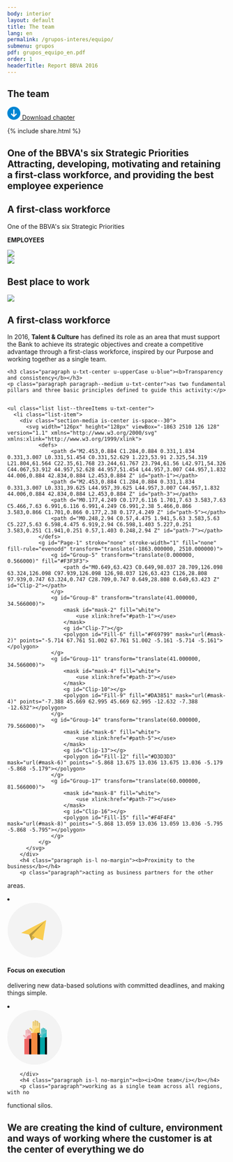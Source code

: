 ```yaml
---
body: interior
layout: default
title: The team
lang: en
permalink: /grupos-interes/equipo/
submenu: grupos
pdf: grupos_equipo_en.pdf
order: 1
headerTitle: Report BBVA 2016
---
```


<section class="principal"  data-parallax="scroll" data-speed=".4" data-image-src="{{site.baseurl}}/images/bg-equipo.png">
  <div class="section-header section-header--strategy">
    <h1>The team</h1>
  </div>
</section>

<section class="section-option">
  <div class="container container--small u-flex u-space-between">
    <p class="download-option">
      <a href="{{site.baseurl}}/downloads/{{ page.pdf }}">
        <svg width="30px" height="30px" viewBox="-7 -1741 30 30" version="1.1" xmlns="http://www.w3.org/2000/svg" xmlns:xlink="http://www.w3.org/1999/xlink">
          <path d="M8,-1741 C-0.318181818,-1741 -7,-1734.31818 -7,-1726 C-7,-1717.68182 -0.318181818,-1711 8,-1711 C16.3181818,-1711 23,-1717.68182 23,-1726 C23,-1734.31818 16.3181818,-1741 8,-1741 Z M14.6136364,-1723.47727 L8.47727273,-1717.34091 C8.34090909,-1717.20455 8.13636364,-1717.13636 8,-1717.13636 C7.79545455,-1717.13636 7.65909091,-1717.20455 7.52272727,-1717.34091 L1.38636364,-1723.47727 C1.25,-1723.61364 1.18181818,-1723.75 1.18181818,-1723.95455 C1.18181818,-1724.15909 1.25,-1724.29545 1.38636364,-1724.43182 L2.34090909,-1725.38636 C2.61363636,-1725.65909 3.02272727,-1725.65909 3.29545455,-1725.38636 L6.02272727,-1722.65909 C6.22727273,-1722.45455 6.63636364,-1722.59091 6.63636364,-1722.93182 L6.63636364,-1734.18182 C6.63636364,-1734.59091 6.90909091,-1734.86364 7.31818182,-1734.86364 L8.68181818,-1734.86364 C9.09090909,-1734.86364 9.36363636,-1734.59091 9.36363636,-1734.18182 L9.36363636,-1722.86364 C9.36363636,-1722.59091 9.70454545,-1722.38636 9.97727273,-1722.59091 L12.7045455,-1725.31818 C12.9772727,-1725.59091 13.3863636,-1725.59091 13.6590909,-1725.31818 L14.6136364,-1724.36364 C14.75,-1724.22727 14.8181818,-1724.09091 14.8181818,-1723.88636 C14.8181818,-1723.75 14.75,-1723.61364 14.6136364,-1723.47727 Z" id="Shape" stroke="none" fill="#0085D3" fill-rule="evenodd"></path>
        </svg>
        Download chapter
      </a>
    </p>
    {% include share.html %}


  </div>
</section>

<section class="section section--blue section--piramids">
  <div class="container container--small">
    <h2 class="txt-cite">One of the BBVA's six Strategic Priorities Attracting, developing, motivating and
retaining a first-class workforce, and
providing the best employee experience</h2>
  </div>
</section>

<section class="section">
  <div class="container">
    <h2 class="u-txt-center title-section title-section--inside">A first-class workforce</h2>
    <p class="paragraph is-huge is-dark u-txt-center paragraph--big">One of the BBVA's six Strategic Priorities </p>
    <p class="paragraph is-l u-txt-center paragraph--big"><b>EMPLOYEES</b></p>
    <div class="section-media is-center">
      <img src="{{site.baseurl}}/images/map-empleados.svg" />
    </div>
  </div>
</section>

<section class="section section--grey">
  <div class="container">
    <div class="section-media is-center">
      <img src="{{site.baseurl}}/images/number-employees.svg" />
    </div>
  </div>
</section>


<section class="section section--blue">
  <div class="container">
    <h2 class="u-txt-center title-section title-section--inside">Best place to work</h2>
    <div class="section-media is-center">
      <img src="{{site.baseurl}}/images/best-place.png" />
    </div>
  </div>
</section>



<section class="section">
  <div class="container container--small">
    <h2 class="u-txt-center title-section title-section--inside">A first-class workforce</h2>
    <p class="paragraph u-txt-center paragraph--big">In 2016, <b>Talent & Culture</b> has defined its role as an area that must
support the Bank to achieve its strategic objectives and create a
competitive advantage through a first-class workforce, inspired by our
Purpose and working together as a single team.</p>


    <h3 class="paragraph u-txt-center u-upperCase u-blue"><b>Transparency and consistency</b></h3>
    <p class="paragraph paragraph--medium u-txt-center">as two fundamental pillars and three basic principles defined to guide this activity:</p>


    <ul class="list list--threeItems u-txt-center">
      <li class="list-item">
        <div class="section-media is-center is-space--30">
          <svg width="126px" height="128px" viewBox="-1863 2510 126 128" version="1.1" xmlns="http://www.w3.org/2000/svg" xmlns:xlink="http://www.w3.org/1999/xlink">
              <defs>
                  <path d="M2.453,0.884 C1.284,0.884 0.331,1.834 0.331,3.007 L0.331,51.454 C0.331,52.629 1.223,53.91 2.325,54.319 L21.804,61.564 C22.35,61.768 23.244,61.767 23.794,61.56 L42.971,54.326 C44.067,53.912 44.957,52.628 44.957,51.454 L44.957,3.007 C44.957,1.832 44.006,0.884 42.834,0.884 L2.453,0.884 Z" id="path-1"></path>
                  <path d="M2.453,0.884 C1.284,0.884 0.331,1.834 0.331,3.007 L0.331,39.625 L44.957,39.625 L44.957,3.007 C44.957,1.832 44.006,0.884 42.834,0.884 L2.453,0.884 Z" id="path-3"></path>
                  <path d="M0.177,4.249 C0.177,6.116 1.701,7.63 3.583,7.63 C5.466,7.63 6.991,6.116 6.991,4.249 C6.991,2.38 5.466,0.866 3.583,0.866 C1.701,0.866 0.177,2.38 0.177,4.249 Z" id="path-5"></path>
                  <path d="M0.248,2.94 C0.57,4.475 1.941,5.63 3.583,5.63 C5.227,5.63 6.598,4.475 6.919,2.94 C6.598,1.403 5.227,0.251 3.583,0.251 C1.941,0.251 0.57,1.403 0.248,2.94 Z" id="path-7"></path>
              </defs>
              <g id="Page-1" stroke="none" stroke-width="1" fill="none" fill-rule="evenodd" transform="translate(-1863.000000, 2510.000000)">
                  <g id="Group-5" transform="translate(0.000000, 0.566000)" fill="#F3F3F3">
                      <path d="M0.649,63.423 C0.649,98.037 28.709,126.098 63.324,126.098 C97.939,126.098 126,98.037 126,63.423 C126,28.808 97.939,0.747 63.324,0.747 C28.709,0.747 0.649,28.808 0.649,63.423 Z" id="Clip-2"></path>
                  </g>
                  <g id="Group-8" transform="translate(41.000000, 34.566000)">
                      <mask id="mask-2" fill="white">
                          <use xlink:href="#path-1"></use>
                      </mask>
                      <g id="Clip-7"></g>
                      <polygon id="Fill-6" fill="#F69799" mask="url(#mask-2)" points="-5.714 67.761 51.002 67.761 51.002 -5.161 -5.714 -5.161"></polygon>
                  </g>
                  <g id="Group-11" transform="translate(41.000000, 34.566000)">
                      <mask id="mask-4" fill="white">
                          <use xlink:href="#path-3"></use>
                      </mask>
                      <g id="Clip-10"></g>
                      <polygon id="Fill-9" fill="#DA3851" mask="url(#mask-4)" points="-7.388 45.669 62.995 45.669 62.995 -12.632 -7.388 -12.632"></polygon>
                  </g>
                  <g id="Group-14" transform="translate(60.000000, 79.566000)">
                      <mask id="mask-6" fill="white">
                          <use xlink:href="#path-5"></use>
                      </mask>
                      <g id="Clip-13"></g>
                      <polygon id="Fill-12" fill="#D3D3D3" mask="url(#mask-6)" points="-5.868 13.675 13.036 13.675 13.036 -5.179 -5.868 -5.179"></polygon>
                  </g>
                  <g id="Group-17" transform="translate(60.000000, 81.566000)">
                      <mask id="mask-8" fill="white">
                          <use xlink:href="#path-7"></use>
                      </mask>
                      <g id="Clip-16"></g>
                      <polygon id="Fill-15" fill="#F4F4F4" mask="url(#mask-8)" points="-5.868 13.059 13.036 13.059 13.036 -5.795 -5.868 -5.795"></polygon>
                  </g>
              </g>
          </svg>
        </div>
        <h4 class="paragraph is-l no-margin"><b>Proximity to the business</b></h4>
        <p class="paragraph">acting as business partners for the other
areas.</p>
      </li>
      <li class="list-item">
        <div class="section-media is-center is-space--30">
          <svg width="127px" height="126px" viewBox="-2193 2315 127 126" version="1.1" xmlns="http://www.w3.org/2000/svg" xmlns:xlink="http://www.w3.org/1999/xlink">
              <g id="Group-7" stroke="none" stroke-width="1" fill="none" fill-rule="evenodd" transform="translate(-2193.000000, 2315.000000)">
                  <g id="Group-3">
                      <path d="M0.692,62.989 C0.692,97.603 28.754,125.664 63.368,125.664 C97.982,125.664 126.043,97.603 126.043,62.989 C126.043,28.374 97.982,0.313 63.368,0.313 C28.754,0.313 0.692,28.374 0.692,62.989 Z" id="Clip-2" fill="#F3F3F3"></path>
                      <polygon id="Fill-4" fill="#F9CD51" points="31.9008 69.2353 50.1678 73.1173 55.4338 86.2063 63.5398 79.5213 81.6818 86.2543 89.1278 39.7963"></polygon>
                      <polygon id="Fill-5" fill="#BA9A3D" points="50.169 73.1197 55.434 86.2067 63.539 79.5217 63.652 79.5627 55.994 75.1747 87.819 41.5627"></polygon>
                      <polygon id="Fill-6" fill="#D8B348" points="55.4052 86.1337 55.4342 86.2067 63.5392 79.5217 64.0292 79.7027 55.9942 75.1647"></polygon>
                  </g>
              </g>
          </svg>
        </div>
        <h4 class="paragraph is-l no-margin"><b>Focus on execution</b></h4>
        <p class="paragraph">delivering new data-based solutions with
committed deadlines, and making things simple.</p>
      </li>
      <li class="list-item">
        <div class="section-media is-center is-space--30">
          <svg width="126px" height="126px" viewBox="-1623 2322 126 126" version="1.1" xmlns="http://www.w3.org/2000/svg" xmlns:xlink="http://www.w3.org/1999/xlink">
              <defs>
                  <path d="M4.36019148,0.4323 L4.381,4.951 L1.08,1.327 C1.02288518,1.26433067 0.960958762,1.20867461 0.8953,1.16008288 L0.8953,4.89807834 L4.487,8.841 C4.682,9.291 5.13,9.605 5.651,9.605 L15.182,9.605 C15.883,9.605 16.453,9.036 16.453,8.335 L16.453,1.155 L16.453,0.4323 L4.36019148,0.4323 L4.36019148,0.4323 Z" id="path-1"></path>
                  <path d="M4.36765419,0.521798536 C4.39170581,2.85043285 4.435,6.918 4.435,6.918 L0.9212,3.05972555 L0.9212,8.06291695 L4.576,12.076 C4.836,12.672 5.429,13.088 6.12,13.088 L18.755,13.088 C19.686,13.088 20.439,12.334 20.439,11.403 L20.439,1.886 L20.439,0.521798536 L4.36765419,0.521798536 L4.36765419,0.521798536 Z" id="path-3"></path>
                  <path d="M4.2588481,0.851703312 L4.283,6.108 L1.026,2.533 C0.890392795,2.38432572 0.727297197,2.27570355 0.5516,2.20781906 L0.5516,5.73575637 L4.388,9.948 C4.581,10.391 5.022,10.7 5.537,10.7 L14.939,10.7 C15.631,10.7 16.193,10.139 16.193,9.447 L16.193,2.363 L16.193,0.851703312 L4.2588481,0.851703312 L4.2588481,0.851703312 Z" id="path-5"></path>
              </defs>
              <g id="Group-10" stroke="none" stroke-width="1" fill="none" fill-rule="evenodd" transform="translate(-1623.000000, 2322.000000)">
                  <path d="M0,62.676 C0,97.29 28.062,125.351 62.676,125.351 C97.29,125.351 125.351,97.29 125.351,62.676 C125.351,28.061 97.29,0 62.676,0 C28.062,0 0,28.061 0,62.676 Z" id="Clip-2" fill="#F3F3F3"></path>
                  <g id="Group-9" transform="translate(35.000000, 23.000000)">
                      <g id="Group-8" transform="translate(0.000000, 20.566000)">
                          <path d="M17.8492,5.006 C17.1472,5.006 16.5782,5.575 16.5782,6.277 L16.5782,10.026 L15.9222,10.026 L15.9222,3.291 C15.9222,2.589 15.3532,2.02 14.6512,2.02 C13.9492,2.02 13.3802,2.589 13.3802,3.291 L13.3802,10.026 L12.7172,10.026 C12.7222,9.984 12.7242,9.941 12.7242,9.899 L12.7242,2.02 C12.7242,1.318 12.1552,0.749 11.4532,0.749 C10.7512,0.749 10.1832,1.318 10.1832,2.02 L10.1832,9.899 C10.1832,9.941 10.1852,9.984 10.1892,10.026 L9.5262,10.026 L9.5262,4.053 C9.5262,3.351 8.9572,2.782 8.2552,2.782 C7.5532,2.782 6.9842,3.351 6.9842,4.053 L7.0482,17.951 L3.7472,14.327 C3.2742,13.808 2.4712,13.77 1.9522,14.243 C1.4332,14.715 1.3952,15.519 1.8682,16.037 L7.1542,21.841 C7.3492,22.291 7.7972,22.606 8.3192,22.606 L17.8492,22.606 C18.5512,22.606 19.1202,22.037 19.1202,21.335 L19.1202,14.155 L19.1202,11.296 L19.1202,6.277 C19.1202,5.575 18.5512,5.006 17.8492,5.006" id="Fill-4" fill="#BA4C4B"></path>
                          <path d="M17.1822,5.006 C16.4802,5.006 15.9112,5.575 15.9112,6.277 L15.9112,10.026 L15.2542,10.026 L15.2542,3.291 C15.2542,2.589 14.6862,2.02 13.9842,2.02 C13.2822,2.02 12.7132,2.589 12.7132,3.291 L12.7132,10.026 L12.0502,10.026 C12.0542,9.984 12.0562,9.941 12.0562,9.899 L12.0562,2.02 C12.0562,1.318 11.4882,0.749 10.7862,0.749 C10.0842,0.749 9.5152,1.318 9.5152,2.02 L9.5152,9.899 C9.5152,9.941 9.5172,9.984 9.5222,10.026 L8.8592,10.026 L8.8592,4.053 C8.8592,3.351 8.2902,2.782 7.5882,2.782 C6.8862,2.782 6.3172,3.351 6.3172,4.053 L6.3812,17.951 L3.0792,14.327 C2.6072,13.808 1.8032,13.77 1.2842,14.243 C0.7652,14.715 0.7282,15.519 1.2002,16.037 L6.4872,21.841 C6.6822,22.291 7.1302,22.606 7.6512,22.606 L17.1822,22.606 C17.8832,22.606 18.4532,22.037 18.4532,21.335 L18.4532,14.155 L18.4532,11.296 L18.4532,6.277 C18.4532,5.575 17.8832,5.006 17.1822,5.006" id="Fill-6" fill="#F7C5CB"></path>
                      </g>
                      <g id="Group-11" transform="translate(2.000000, 33.566000)">
                          <mask id="mask-2" fill="white">
                              <use xlink:href="#path-1"></use>
                          </mask>
                          <g id="Clip-10"></g>
                          <path d="M0.8953,13.6593 C0.8953,13.6593 7.4493,17.8673 6.9253,9.4783 C6.4003,1.0883 16.4953,0.4323 16.4953,0.4323 L16.4953,10.3823 L1.4193,13.6593" id="Fill-9" fill="#EC808E" mask="url(#mask-2)"></path>
                      </g>
                      <g id="Group-18" transform="translate(4.000000, 0.566000)">
                          <polygon id="Fill-12" fill="#F06562" points="0.105 78.019 16.032 78.019 16.032 42.478 0.105 42.478"></polygon>
                          <polygon id="Fill-14" fill="#000000" points="11.129 78.019 15.89 78.019 15.89 42.478 11.129 42.478"></polygon>
                          <path d="M33.7596,5.756 C32.8296,5.756 32.0756,6.51 32.0756,7.441 L32.0756,12.41 L31.2046,12.41 L31.2046,3.482 C31.2046,2.551 30.4506,1.798 29.5196,1.798 C28.5896,1.798 27.8356,2.551 27.8356,3.482 L27.8356,12.41 L26.9566,12.41 C26.9626,12.355 26.9656,12.298 26.9656,12.242 L26.9656,1.798 C26.9656,0.867 26.2106,0.112 25.2796,0.112 C24.3496,0.112 23.5966,0.867 23.5966,1.798 L23.5966,12.242 C23.5966,12.298 23.5986,12.355 23.6036,12.41 L22.7256,12.41 L22.7256,4.492 C22.7256,3.562 21.9706,2.808 21.0406,2.808 C20.1096,2.808 19.3566,3.562 19.3566,4.492 L19.3566,14.938 C19.3566,15.12 19.4406,22.918 19.4406,22.918 L15.0636,18.112 C14.4366,17.424 13.3716,17.375 12.6836,18.001 C11.9956,18.628 11.9466,19.693 12.5726,20.381 L19.5806,28.076 C19.8406,28.672 20.4336,29.088 21.1246,29.088 L33.7596,29.088 C34.6896,29.088 35.4436,28.334 35.4436,27.403 L35.4436,17.885 L35.4436,14.095 L35.4436,7.441 C35.4436,6.51 34.6896,5.756 33.7596,5.756" id="Fill-15" fill="#BC9A3E"></path>
                          <path d="M33.7596,5.756 C32.8296,5.756 32.0756,6.51 32.0756,7.441 L32.0756,12.41 L31.2046,12.41 L31.2046,3.482 C31.2046,2.551 30.4506,1.798 29.5196,1.798 C28.5896,1.798 27.8356,2.551 27.8356,3.482 L27.8356,12.41 L26.9566,12.41 C26.9626,12.355 26.9656,12.298 26.9656,12.242 L26.9656,1.798 C26.9656,0.867 26.2106,0.112 25.2796,0.112 C24.3496,0.112 23.5966,0.867 23.5966,1.798 L23.5966,12.242 C23.5966,12.298 23.5986,12.355 23.6036,12.41 L22.7256,12.41 L22.7256,4.492 C22.7256,3.562 21.9706,2.808 21.0406,2.808 C20.1096,2.808 19.3566,3.562 19.3566,4.492 L19.3566,14.938 C19.3566,15.12 19.4406,22.918 19.4406,22.918 L15.0636,18.112 C14.4366,17.424 13.3716,17.375 12.6836,18.001 C11.9956,18.628 11.9466,19.693 12.5726,20.381 L19.5806,28.076 C19.8406,28.672 20.4336,29.088 21.1246,29.088 L33.7596,29.088 C34.6896,29.088 35.4436,28.334 35.4436,27.403 L35.4436,17.885 L35.4436,14.095 L35.4436,7.441 C35.4436,6.51 34.6896,5.756 33.7596,5.756 Z" id="Stroke-16" stroke="#BC9A3E" stroke-width="0.585"></path>
                          <path d="M32.7549,5.756 C31.8249,5.756 31.0699,6.51 31.0699,7.441 L31.0699,12.41 L30.1999,12.41 L30.1999,3.482 C30.1999,2.551 29.4459,1.798 28.5149,1.798 C27.5849,1.798 26.8299,2.551 26.8299,3.482 L26.8299,12.41 L25.9519,12.41 C25.9579,12.355 25.9609,12.298 25.9609,12.242 L25.9609,1.798 C25.9609,0.867 25.2059,0.112 24.2749,0.112 C23.3449,0.112 22.5909,0.867 22.5909,1.798 L22.5909,12.242 C22.5909,12.298 22.5939,12.355 22.5989,12.41 L21.7209,12.41 L21.7209,4.492 C21.7209,3.562 20.9659,2.808 20.0359,2.808 C19.1049,2.808 18.3519,3.562 18.3519,4.492 L18.3519,14.938 C18.3519,15.12 18.4359,22.918 18.4359,22.918 L14.0589,18.112 C13.4319,17.424 12.3669,17.375 11.6789,18.001 C10.9909,18.628 10.9409,19.693 11.5679,20.381 L18.5759,28.076 C18.8359,28.672 19.4289,29.088 20.1199,29.088 L32.7549,29.088 C33.6859,29.088 34.4389,28.334 34.4389,27.403 L34.4389,17.885 L34.4389,14.095 L34.4389,7.441 C34.4389,6.51 33.6859,5.756 32.7549,5.756" id="Fill-17" fill="#F9DD91"></path>
                      </g>
                      <g id="Group-21" transform="translate(18.000000, 16.566000)">
                          <mask id="mask-4" fill="white">
                              <use xlink:href="#path-3"></use>
                          </mask>
                          <g id="Clip-20"></g>
                          <path d="M0.9212,17.1378 C0.9212,17.1378 7.3372,19.0988 7.3992,13.0878 C7.5302,0.4728 21.7792,0.5218 21.7792,0.5218 L34.6442,14.2858 L0.9212,17.1378 Z" id="Fill-19" fill="#FACD59" mask="url(#mask-4)"></path>
                      </g>
                      <g id="Group-29" transform="translate(19.000000, 17.566000)">
                          <polygon id="Fill-22" fill="#F68B41" points="0.89 61.112 21.044 61.112 21.044 11.856 0.89 11.856"></polygon>
                          <polygon id="Fill-24" fill="#000000" points="14.966 61.112 21.044 61.112 21.044 11.856 14.966 11.856"></polygon>
                          <polygon id="Fill-25" fill="#00A4A5" points="20.99 61.112 36.982 61.112 36.982 21.7 20.99 21.7"></polygon>
                          <polygon id="Fill-26" fill="#000000" points="32.351 61.112 36.982 61.112 36.982 21.7 32.351 21.7"></polygon>
                          <path d="M34.8292,4.3371 C34.1362,4.3371 33.5742,4.8981 33.5742,5.5901 L33.5742,9.2891 L32.9272,9.2891 L32.9272,2.6441 C32.9272,1.9521 32.3662,1.3911 31.6732,1.3911 C30.9812,1.3911 30.4192,1.9521 30.4192,2.6441 L30.4192,9.2891 L29.7662,9.2891 C29.7702,9.2481 29.7722,9.2061 29.7722,9.1641 L29.7722,1.3911 C29.7722,0.6981 29.2122,0.1371 28.5192,0.1371 C27.8262,0.1371 27.2642,0.6981 27.2642,1.3911 L27.2642,9.1641 C27.2642,9.2061 27.2672,9.2481 27.2712,9.2891 L26.6172,9.2891 L26.6172,3.3971 C26.6172,2.7041 26.0562,2.1431 25.3632,2.1431 C24.6712,2.1431 24.1102,2.7041 24.1102,3.3971 L24.1732,17.1081 L20.9152,13.5321 C20.4492,13.0211 19.6562,12.9831 19.1442,13.4501 C18.6322,13.9161 18.5952,14.7091 19.0612,15.2211 L24.2772,20.9471 C24.4712,21.3911 24.9112,21.7001 25.4262,21.7001 L34.8292,21.7001 C35.5212,21.7001 36.0822,21.1391 36.0822,20.4471 L36.0822,13.3631 L36.0822,10.5431 L36.0822,5.5901 C36.0822,4.8981 35.5212,4.3371 34.8292,4.3371" id="Fill-27" fill="#00A4A5"></path>
                          <path d="M33.9393,4.3371 C33.2463,4.3371 32.6853,4.8981 32.6853,5.5901 L32.6853,9.2891 L32.0373,9.2891 L32.0373,2.6441 C32.0373,1.9521 31.4763,1.3911 30.7833,1.3911 C30.0913,1.3911 29.5313,1.9521 29.5313,2.6441 L29.5313,9.2891 L28.8773,9.2891 C28.8803,9.2481 28.8823,9.2061 28.8823,9.1641 L28.8823,1.3911 C28.8823,0.6981 28.3223,0.1371 27.6293,0.1371 C26.9373,0.1371 26.3753,0.6981 26.3753,1.3911 L26.3753,9.1641 C26.3753,9.2061 26.3773,9.2481 26.3823,9.2891 L25.7273,9.2891 L25.7273,3.3971 C25.7273,2.7041 25.1663,2.1431 24.4743,2.1431 C23.7813,2.1431 23.2203,2.7041 23.2203,3.3971 L23.2833,17.1081 L20.0253,13.5321 C19.5593,13.0211 18.7663,12.9831 18.2543,13.4501 C17.7423,13.9161 17.7053,14.7091 18.1713,15.2211 L23.3873,20.9471 C23.5813,21.3911 24.0223,21.7001 24.5363,21.7001 L33.9393,21.7001 C34.6313,21.7001 35.1923,21.1391 35.1923,20.4471 L35.1923,13.3631 L35.1923,10.5431 L35.1923,5.5901 C35.1923,4.8981 34.6313,4.3371 33.9393,4.3371" id="Fill-28" fill="#62C6C9"></path>
                      </g>
                      <g id="Group-32" transform="translate(38.000000, 28.566000)">
                          <mask id="mask-6" fill="white">
                              <use xlink:href="#path-5"></use>
                          </mask>
                          <g id="Clip-31"></g>
                          <path d="M0.5516,15.3444 C0.5516,15.3444 5.1396,21.0804 6.5816,10.7004 C8.0246,0.3204 18.5116,0.8564 18.5116,0.8564 L19.4946,12.0014 L0.5516,15.3444 Z" id="Fill-30" fill="#2DBEC5" mask="url(#mask-6)"></path>
                      </g>
                  </g>
              </g>
          </svg>


        </div>
        <h4 class="paragraph is-l no-margin"><b><i>One team</i></b></h4>
        <p class="paragraph">working as a single team across all regions, with no
functional silos.</p>
      </li>
    </ul>

  </div>
</section>


<section class="section section--blue section--blueOpacity" data-parallax="scroll" data-speed=".4" data-image-src="{{site.baseurl}}/images/quote-equipo.png">
  <div class="container container--small">
    <h2 class="txt-cite">We are creating the kind of culture, environment and ways of working where the customer is at the center of everything we do</h2>
  </div>
</section>
